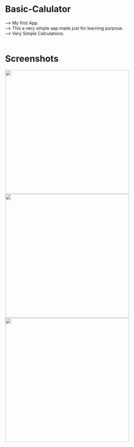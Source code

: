 # Basic-Calulator

--> My first App.<br>
--> This a very simple aap made just for learning purpose.<br>
--> Very Simple Calculations.<br><br>

# Screenshots
<img height="400"  src="https://github.com/anil-s-yadav/Basic-Calulator/assets/63013659/14f815d3-d0a6-4dea-92d5-9219524678ca">

<img height="400" src="https://github.com/anil-s-yadav/Basic-Calulator/assets/63013659/3bcd32fd-042a-4d38-aefd-7001073cbadb">

<img height="400" src="https://github.com/anil-s-yadav/Basic-Calulator/assets/63013659/a8218aec-8b6a-442b-a3fc-5ed1dc09dbab">
